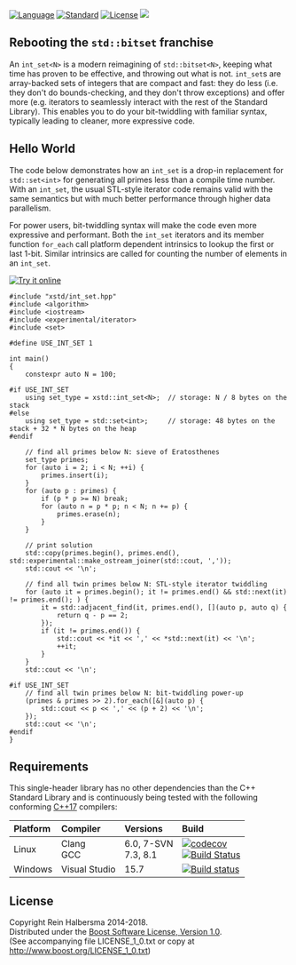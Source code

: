 [![Language](https://img.shields.io/badge/language-C++-blue.svg)](https://isocpp.org/) 
[![Standard](https://img.shields.io/badge/c%2B%2B-17-blue.svg)](https://en.wikipedia.org/wiki/C%2B%2B#Standardization) 
[![License](https://img.shields.io/badge/license-Boost-blue.svg)](https://opensource.org/licenses/BSL-1.0) 
[![](https://tokei.rs/b1/github/rhalbersma/int_set)](https://github.com/rhalbersma/int_set)

Rebooting the `std::bitset` franchise
-------------------------------------

An `int_set<N>` is a modern reimagining of `std::bitset<N>`, keeping what time has proven to be effective, and throwing out what is not. `int_set`s are array-backed sets of integers that are compact and fast: they do less (i.e. they don't do bounds-checking, and they don't throw exceptions) and offer more (e.g. iterators to seamlessly interact with the rest of the Standard Library). This enables you to do your bit-twiddling with familiar syntax, typically leading to cleaner, more expressive code.

Hello World
-----------

The code below demonstrates how an `int_set` is a drop-in replacement for `std::set<int>` for generating all primes less than a compile time number. With an `int_set`, the usual STL-style iterator code remains valid with the same semantics but with much better performance through higher data parallelism.

For power users, bit-twiddling syntax will make the code even more expressive and performant. Both the `int_set` iterators and its member function `for_each` call platform dependent intrinsics to lookup the first or last 1-bit. Similar intrinsics are called for counting the number of elements in an `int_set`.

[![Try it online](https://img.shields.io/badge/try%20it-online-brightgreen.svg)](https://wandbox.org/permlink/p13jbYnEC1TngNkW)

    #include "xstd/int_set.hpp"
    #include <algorithm>
    #include <iostream>
    #include <experimental/iterator>
    #include <set>

    #define USE_INT_SET 1

    int main()
    {
        constexpr auto N = 100;

    #if USE_INT_SET
        using set_type = xstd::int_set<N>;  // storage: N / 8 bytes on the stack
    #else
        using set_type = std::set<int>;     // storage: 48 bytes on the stack + 32 * N bytes on the heap
    #endif

        // find all primes below N: sieve of Eratosthenes
        set_type primes;
        for (auto i = 2; i < N; ++i) {
            primes.insert(i);
        }
        for (auto p : primes) {
            if (p * p >= N) break;
            for (auto n = p * p; n < N; n += p) {
                primes.erase(n);
            }
        }

        // print solution
        std::copy(primes.begin(), primes.end(), std::experimental::make_ostream_joiner(std::cout, ','));
        std::cout << '\n';

        // find all twin primes below N: STL-style iterator twiddling
        for (auto it = primes.begin(); it != primes.end() && std::next(it) != primes.end(); ) {
            it = std::adjacent_find(it, primes.end(), [](auto p, auto q) {
                return q - p == 2;
            });
            if (it != primes.end()) {
                std::cout << *it << ',' << *std::next(it) << '\n';
                ++it;
            }
        }
        std::cout << '\n';

    #if USE_INT_SET
        // find all twin primes below N: bit-twiddling power-up
        (primes & primes >> 2).for_each([&](auto p) {
            std::cout << p << ',' << (p + 2) << '\n';
        });
        std::cout << '\n';
    #endif
    }

Requirements
------------

This single-header library has no other dependencies than the C++ Standard Library and is continuously being tested with the following conforming [C++17](http://www.open-std.org/jtc1/sc22/wg21/docs/papers/2017/n4659.pdf) compilers:

| Platform | Compiler | Versions | Build |
| :------- | :------- | :------- | :---- |
| Linux    | Clang <br> GCC | 6.0, 7-SVN<br> 7.3, 8.1 | [![codecov](https://codecov.io/gh/rhalbersma/int_set/branch/master/graph/badge.svg)](https://codecov.io/gh/rhalbersma/int_set) <br> [![Build Status](https://travis-ci.org/rhalbersma/int_set.svg)](https://travis-ci.org/rhalbersma/int_set) |
| Windows  | Visual Studio  |                    15.7 | [![Build status](https://ci.appveyor.com/api/projects/status/pn0u2i8mcfp4d9un?svg=true)](https://ci.appveyor.com/project/rhalbersma/int-set) |

License
-------

Copyright Rein Halbersma 2014-2018.   
Distributed under the [Boost Software License, Version 1.0](http://www.boost.org/users/license.html).   
(See accompanying file LICENSE_1_0.txt or copy at http://www.boost.org/LICENSE_1_0.txt)
